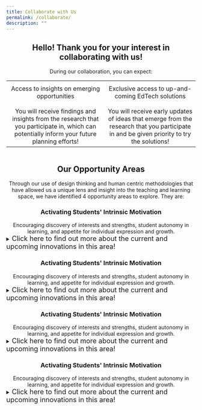 ```yaml
---
title: Collaborate with Us
permalink: /collaborate/
description: ""
---
```

<center><h2>Hello! Thank you for your interest in collaborating with us!</h2></center>

<center>During our collaboration, you can expect:</center>

<div style="overflow-x:auto;">
<table style="width:100%">
  <tbody><tr>
    <th style="text-align: center"><img src=""></th>
    <th style="text-align: center"><img src=""></th>
  </tr>
  <tr>
    <td style="text-align: center">Access to insights on emerging opportunities<br><br>You will receive findings and insights from the research that you participate in, which can potentially inform your future planning efforts!</td>
    <td style="text-align: center">Exclusive access to up-and-coming EdTech solutions<br><br>You will receive early updates of ideas that emerge from the research that you participate in and be given priority to try the solutions!</td>
  </tr>
</tbody></table>
	</div>

<center><h2>Our Opportunity Areas</h2></center>
<center>Through our use of design thinking and human centric methodologies that have allowed us a unique lens and insight into the teaching and learning space, we have identified 4 opportunity areas to explore. They are:</center>

<center><h3>Activating Students' Intrinsic Motivation</h3></center>
<center>Encouraging discovery of interests and strengths, student autonomy in learning, and appetite for individual expression and growth.</center>
<details>
<summary><font size="+1">Click here to find out more about the current and upcoming innovations in this area!</font></summary><br>
<font size="+1">
<ul>
<li>InteresThing: How might we help students discover, explore, and share their interests?</li>
<li>Learning Gamified: </li>
<li>Monitoring and Self-Regulation in Practical-based Lessons:</li>
</ul>
	</font>
</details>

<center><h3>Activating Students' Intrinsic Motivation</h3></center>
<center>Encouraging discovery of interests and strengths, student autonomy in learning, and appetite for individual expression and growth.</center>
<details>
<summary><font size="+1">Click here to find out more about the current and upcoming innovations in this area!</font></summary><br>
<font size="+1">
<ul>
<li>InteresThing: How might we help students discover, explore, and share their interests?</li>
<li>Learning Gamified: </li>
<li>Monitoring and Self-Regulation in Practical-based Lessons:</li>
</ul>
	</font>
</details>

<center><h3>Activating Students' Intrinsic Motivation</h3></center>
<center>Encouraging discovery of interests and strengths, student autonomy in learning, and appetite for individual expression and growth.</center>
<details>
<summary><font size="+1">Click here to find out more about the current and upcoming innovations in this area!</font></summary><br>
<font size="+1">
<ul>
<li>InteresThing: How might we help students discover, explore, and share their interests?</li>
<li>Learning Gamified: </li>
<li>Monitoring and Self-Regulation in Practical-based Lessons:</li>
</ul>
	</font>
</details>

<center><h3>Activating Students' Intrinsic Motivation</h3></center>
<center>Encouraging discovery of interests and strengths, student autonomy in learning, and appetite for individual expression and growth.</center>
<details>
<summary><font size="+1">Click here to find out more about the current and upcoming innovations in this area!</font></summary><br>
<font size="+1">
<ul>
<li>InteresThing: How might we help students discover, explore, and share their interests?</li>
<li>Learning Gamified: </li>
<li>Monitoring and Self-Regulation in Practical-based Lessons:</li>
</ul>
	</font>
</details>
